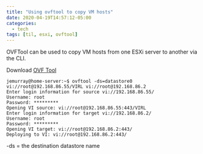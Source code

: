 ```yaml
---
title: "Using ovftool to copy VM hosts"
date: 2020-04-19T14:57:12-05:00
categories:
  - tech
tags: [til, esxi, ovftool]
---
```

OVFTool can be used to copy VM hosts from one ESXi server to another via the CLI.

Download [OVF Tool](https://www.vmware.com/support/developer/ovf/) 


```
jemurray@home-server:~$ ovftool -ds=datastore0 vi://root@192.168.86.55/VIRL vi://root@192.168.86.2
Enter login information for source vi://192.168.86.55/
Username: root
Password: *********
Opening VI source: vi://root@192.168.86.55:443/VIRL
Enter login information for target vi://192.168.86.2/
Username: root
Password: *********
Opening VI target: vi://root@192.168.86.2:443/
Deploying to VI: vi://root@192.168.86.2:443/
```

-ds = the destination datastore name
